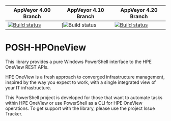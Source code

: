 AppVeyor 4.00 Branch | AppVeyor 4.10 Branch | AppVeyor 4.20 Branch
-------------------- | -------------------- | ---------------------
[![Build status](https://ci.appveyor.com/api/projects/status/n4btdae2oaua0bra?svg=true)](https://ci.appveyor.com/project/ChrisLynchHPE/posh-hponeview-cskif) | [![![Build status](https://ci.appveyor.com/api/projects/status/ubd52rrmholhuuwa?svg=true)](https://ci.appveyor.com/project/ChrisLynchHPE/posh-hponeview-0fpb0) | [![Build status](https://ci.appveyor.com/api/projects/status/fxl9dobgborusp1r?svg=true)](https://ci.appveyor.com/project/ChrisLynchHPE/posh-hponeview-vhpsr)


POSH-HPOneView
==============

This library provides a pure Windows PowerShell interface to the HPE OneView REST APIs.

 HPE OneView is a fresh approach to converged infrastructure management, inspired by the way you expect to work, with a single integrated view of your IT infrastructure.

 This PowerShell project is developed for those that want to automate tasks within HPE OneView or use PowerShell as a CLI for HPE OneView operations. To get support with the library, please use the project Issue Tracker.

